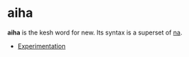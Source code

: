 # aiha

**aiha** is the kesh word for new. Its syntax is a superset of [na](https://github.com/kesh-lang/na).

- [Experimentation](https://github.com/kesh-lang/aiha/wiki/Experimentation)
